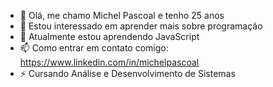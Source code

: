 - 👋 Olá, me chamo Michel Pascoal e tenho 25 anos
- 👀 Estou interessado em aprender mais sobre programação
- 🌱 Atualmente estou aprendendo JavaScript
- 📫 Como entrar em contato comigo: https://www.linkedin.com/in/michelpascoal
- ⚡ Cursando Análise e Desenvolvimento de Sistemas

<!---
itspascoal/itspascoal is a ✨ special ✨ repository because its `README.md` (this file) appears on your GitHub profile.
You can click the Preview link to take a look at your changes.
--->

